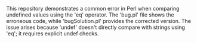 This repository demonstrates a common error in Perl when comparing undefined values using the 'eq' operator. The 'bug.pl' file shows the erroneous code, while 'bugSolution.pl' provides the corrected version.  The issue arises because 'undef' doesn't directly compare with strings using 'eq'; it requires explicit undef checks.